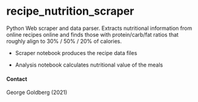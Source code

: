 # recipe_nutrition_scraper
Python Web scraper and data parser. Extracts nutritional information from online recipes online and finds those with protein/carb/fat ratios that roughly align to 30% / 50% / 20% of calories.

- Scraper notebook produces the recipe data files

- Analysis notebook calculates nutritional value of the meals


#### Contact
George Goldberg (2021)
